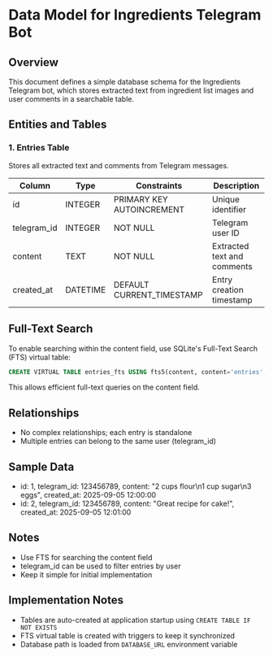 # Data Model for Ingredients Telegram Bot

## Overview
This document defines a simple database schema for the Ingredients Telegram bot, which stores extracted text from ingredient list images and user comments in a searchable table.

## Entities and Tables

### 1. Entries Table
Stores all extracted text and comments from Telegram messages.

| Column      | Type    | Constraints          | Description                  |
|-------------|---------|----------------------|------------------------------|
| id          | INTEGER | PRIMARY KEY AUTOINCREMENT | Unique identifier            |
| telegram_id | INTEGER | NOT NULL             | Telegram user ID             |
| content     | TEXT    | NOT NULL             | Extracted text and comments  |
| created_at  | DATETIME| DEFAULT CURRENT_TIMESTAMP | Entry creation timestamp     |

## Full-Text Search
To enable searching within the content field, use SQLite's Full-Text Search (FTS) virtual table:

```sql
CREATE VIRTUAL TABLE entries_fts USING fts5(content, content='entries', content_rowid='id');
```

This allows efficient full-text queries on the content field.

## Relationships
- No complex relationships; each entry is standalone
- Multiple entries can belong to the same user (telegram_id)

## Sample Data
- id: 1, telegram_id: 123456789, content: "2 cups flour\n1 cup sugar\n3 eggs", created_at: 2025-09-05 12:00:00
- id: 2, telegram_id: 123456789, content: "Great recipe for cake!", created_at: 2025-09-05 12:01:00

## Notes
- Use FTS for searching the content field
- telegram_id can be used to filter entries by user
- Keep it simple for initial implementation

## Implementation Notes
- Tables are auto-created at application startup using `CREATE TABLE IF NOT EXISTS`
- FTS virtual table is created with triggers to keep it synchronized
- Database path is loaded from `DATABASE_URL` environment variable
